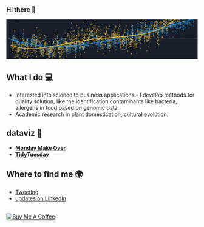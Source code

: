 
### Hi there 👋

![image](4_3_hd.png)

## What I do 💻

  - Interested into science to business applications - I develop methods
    for quality solution, like the identification contaminants like
    bacteria, allergens in food based on genomic data.  
  - Academic research in plant domestication, cultural evolution.

## dataviz 🎨

  - [**Monday Make
    Over**](https://public.tableau.com/profile/vincent.manzanilla#!/)
  - [**TidyTuesday**](https://github.com/vincentmanz/TidyTuesday)

## Where to find me 🌍

  - [Tweeting](https://twitter.com/vincent_manz)
  - [updates on
    LinkedIn](https://nl.linkedin.com/in/vincent-manzanilla-98675028)

<div data-align="center">

<br>
<a href="https://www.buymeacoffee.com/vincentmanz" target="_blank"><img src="https://www.buymeacoffee.com/assets/img/guidelines/download-assets-sm-1.svg" alt="Buy Me A Coffee" style="height: 32px !important;width: 140px !important;box-shadow: 0px 3px 2px 0px rgba(190, 190, 190, 0.5) !important;-webkit-box-shadow: 0px 3px 2px 0px rgba(190, 190, 190, 0.5) !important;" ></a>
<br><br>

</div>
